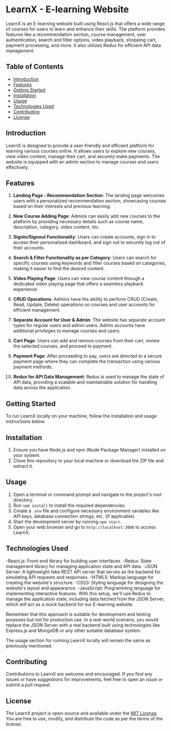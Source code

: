 # LearnX - E-learning Website

LearnX is an E-learning website built using React.js that offers a wide range of courses for users to learn and enhance their skills. The platform provides features like a recommendation section, course management, user authentication, search and filter options, video playback, shopping cart, payment processing, and more. It also utilizes Redux for efficient API data management.

## Table of Contents

- [Introduction](#introduction)
- [Features](#features)
- [Getting Started](#getting-started)
- [Installation](#installation)
- [Usage](#usage)
- [Technologies Used](#technologies-used)
- [Contributing](#contributing)
- [License](#license)

## Introduction

LearnX is designed to provide a user-friendly and efficient platform for learning various courses online. It allows users to explore new courses, view video content, manage their cart, and securely make payments. The website is equipped with an admin section to manage courses and users effectively.

## Features

1. **Landing Page - Recommendation Section**: The landing page welcomes users with a personalized recommendation section, showcasing courses based on their interests and previous learning.

2. **New Course Adding Page**: Admins can easily add new courses to the platform by providing necessary details such as course name, description, category, video content, etc.

3. **SignIn/Signout Functionality**: Users can create accounts, sign in to access their personalized dashboard, and sign out to securely log out of their accounts.

4. **Search & Filter Functionality as per Category**: Users can search for specific courses using keywords and filter courses based on categories, making it easier to find the desired content.

5. **Video Playing Page**: Users can view course content through a dedicated video playing page that offers a seamless playback experience.

6. **CRUD Operations**: Admins have the ability to perform CRUD (Create, Read, Update, Delete) operations on courses and user accounts for efficient management.

7. **Separate Account for User & Admin**: The website has separate account types for regular users and admin users. Admin accounts have additional privileges to manage courses and users.

8. **Cart Page**: Users can add and remove courses from their cart, review the selected courses, and proceed to payment.

9. **Payment Page**: After proceeding to pay, users are directed to a secure payment page where they can complete the transaction using various payment methods.

10. **Redux for API Data Management**: Redux is used to manage the state of API data, providing a scalable and maintainable solution for handling data across the application.

## Getting Started

To run LearnX locally on your machine, follow the installation and usage instructions below.

## Installation

1. Ensure you have Node.js and npm (Node Package Manager) installed on your system.
2. Clone this repository to your local machine or download the ZIP file and extract it.

## Usage

1. Open a terminal or command prompt and navigate to the project's root directory.
2. Run `npm install` to install the required dependencies.
3. Create a `.env` file and configure necessary environment variables like API keys, database connection strings, etc. (if applicable).
4. Start the development server by running `npm start`.
5. Open your web browser and go to `http://localhost:3000` to access LearnX.

## Technologies Used

-React.js: Front-end library for building user interfaces.
-Redux: State management library for managing application state and API data.
-JSON Server: A lightweight fake REST API server that serves as the backend for simulating API requests and responses.
-HTML5: Markup language for creating the website's structure.
-CSS3: Styling language for designing the website's layout and appearance.
-JavaScript: Programming language for implementing interactive features.
With this setup, we'll use Redux to manage the application state, including data fetched from the JSON Server, which will act as a mock backend for our E-learning website.

Remember that this approach is suitable for development and testing purposes but not for production use. In a real-world scenario, you would replace the JSON Server with a real backend built using technologies like Express.js and MongoDB or any other suitable database system.

The usage section for running LearnX locally will remain the same as previously mentioned.

## Contributing

Contributions to LearnX are welcome and encouraged. If you find any issues or have suggestions for improvements, feel free to open an issue or submit a pull request.

## License

The LearnX project is open-source and available under the [MIT License](LICENSE). You are free to use, modify, and distribute the code as per the terms of the license.
